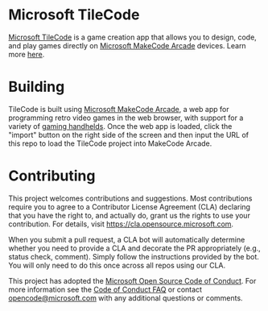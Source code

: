 # Microsoft TileCode

[Microsoft TileCode](https://microsoft.github.io/tilecode/) is a game creation app that allows you to design, code, and play games directly on [Microsoft MakeCode Arcade](https://arcade.makecode.com/hardware) devices. Learn more [here](https://microsoft.github.io/tilecode/).

# Building

TileCode is built using [Microsoft MakeCode Arcade](https://arcade.makecode.com), a web app for programming retro video games in the web browser, with support for a variety of [gaming handhelds](https://arcade.makecode.com/hardware). Once the web app is loaded, click the "import" button on the right side of the screen and then input the URL of this repo to load the TileCode project into MakeCode Arcade.

# Contributing

This project welcomes contributions and suggestions.  Most contributions require you to agree to a
Contributor License Agreement (CLA) declaring that you have the right to, and actually do, grant us
the rights to use your contribution. For details, visit https://cla.opensource.microsoft.com.

When you submit a pull request, a CLA bot will automatically determine whether you need to provide
a CLA and decorate the PR appropriately (e.g., status check, comment). Simply follow the instructions
provided by the bot. You will only need to do this once across all repos using our CLA.

This project has adopted the [Microsoft Open Source Code of Conduct](https://opensource.microsoft.com/codeofconduct/).
For more information see the [Code of Conduct FAQ](https://opensource.microsoft.com/codeofconduct/faq/) or
contact [opencode@microsoft.com](mailto:opencode@microsoft.com) with any additional questions or comments.
